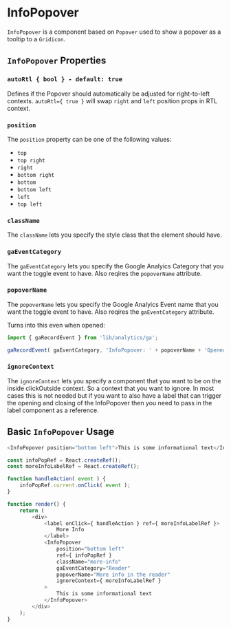 # InfoPopover

`InfoPopover` is a component based on `Popover` used to show a popover as a tooltip to a `Gridicon`.

## `InfoPopover` Properties

### `autoRtl { bool } - default: true`

Defines if the Popover should automatically be adjusted for right-to-left contexts.
`autoRtl={ true }` will swap `right` and `left` position props in RTL context.

### `position`

The `position` property can be one of the following values:

- `top`
- `top right`
- `right`
- `bottom right`
- `bottom`
- `bottom left`
- `left`
- `top left`

### `className`

The `className` lets you specify the style class that the element should have.

### `gaEventCategory`

The `gaEventCategory` lets you specify the Google Analyics Category that you want the toggle event to have.
Also reqires the `popoverName` attribute.

### `popoverName`

The `popoverName` lets you specify the Google Analyics Event name that you want the toggle event to have.
Also reqires the `gaEventCategory` attribute.

Turns into this even when opened:

```js
import { gaRecordEvent } from 'lib/analytics/ga';

gaRecordEvent( gaEventCategory, 'InfoPopover: ' + popoverName + 'Opened' );
```

### `ignoreContext`

The `ignoreContext` lets you specify a component that you want to be on the inside clickOutside context.
So a context that you want to ignore. In most cases this is not needed but if you want to also have a label
that can trigger the opening and closing of the InfoPopover then you need to pass in the label component as a reference.

## Basic `InfoPopover` Usage

```js
<InfoPopover position="bottom left">This is some informational text</InfoPopover>;
```

```js
const infoPopRef = React.createRef();
const moreInfoLabelRef = React.createRef();

function handleAction( event ) {
	infoPopRef.current.onClick( event );
}

function render() {
	return (
		<div>
			<label onClick={ handleAction } ref={ moreInfoLabelRef }>
				More Info
			</label>
			<InfoPopover
				position="bottom left"
				ref={ infoPopRef }
				className="more-info"
				gaEventCategory="Reader"
				popoverName="More info in the reader"
				ignoreContext={ moreInfoLabelRef }
			>
				This is some informational text
			</InfoPopover>
		</div>
	);
}
```
